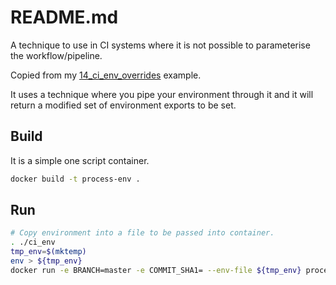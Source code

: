 # README.md
A technique to use in CI systems where it is not possible to parameterise the workflow/pipeline.  

Copied from my [14_ci_env_overrides](https://github.com/chrisguest75/shell_examples/tree/master/14_ci_env_overrides) example. 

It uses a technique where you pipe your environment through it and it will return a modified set of environment exports to be set.  

## Build 
It is a simple one script container. 

```sh
docker build -t process-env . 
```

## Run 

```sh
# Copy environment into a file to be passed into container.  
. ./ci_env
tmp_env=$(mktemp)
env > ${tmp_env}
docker run -e BRANCH=master -e COMMIT_SHA1= --env-file ${tmp_env} process-env
```